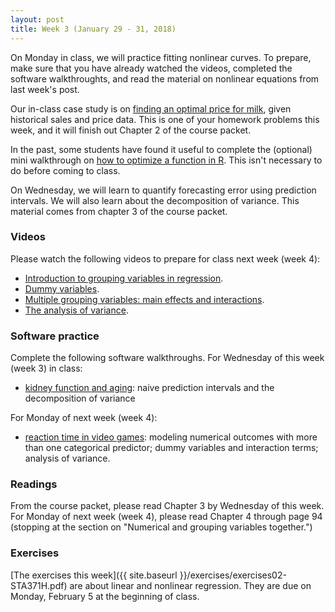```yaml
---
layout: post
title: Week 3 (January 29 - 31, 2018)
---
```


On Monday in class, we will practice fitting nonlinear curves.  To prepare, make sure that you have already watched the videos, completed the software walkthroughts, and read the material on nonlinear equations from last week's post.  

Our in-class case study is on [finding an optimal price for milk](https://github.com/jgscott/learnR/blob/master/cases/milk/milk.md), given historical sales and price data.  This is one of your homework problems this week, and it will finish out Chapter 2 of the course packet.  

In the past, some students have found it useful to complete the (optional) mini walkthrough on [how to optimize a function in R](https://github.com/jgscott/learnR/blob/master/optimize/optimize.md).  This isn't necessary to do before coming to class.  

On Wednesday, we will learn to quantify forecasting error using prediction intervals.  We will also learn about the decomposition of variance.  This material comes from chapter 3 of the course packet.  


### Videos

Please watch the following videos to prepare for class next week (week 4):  
- [Introduction to grouping variables in regression](https://youtu.be/wLP94JZuwHs).   
- [Dummy variables](https://youtu.be/owq2bL1rUsY).  
- [Multiple grouping variables: main effects and interactions](https://youtu.be/hCGHvilYSJ0).  
- [The analysis of variance](https://youtu.be/BT0z41NDK5Y).  


### Software practice  

Complete the following software walkthroughs.  For Wednesday of this week (week 3) in class:  
- [kidney function and aging](https://github.com/jgscott/learnR/blob/master/creatinine/creatinine.md): naive prediction intervals and the decomposition of variance  

For Monday of next week (week 4):  
- [reaction time in video games](https://github.com/jgscott/learnR/blob/master/rxntime/rxntime.md): modeling numerical outcomes with more than one categorical predictor; dummy variables and interaction terms; analysis of variance.    


### Readings

From the course packet, please read Chapter 3 by Wednesday of this week.  For Monday of next week (week 4), please read Chapter 4 through page 94 (stopping at the section on "Numerical and grouping variables together.")  


### Exercises  

[The exercises this week]({{ site.baseurl }}/exercises/exercises02-STA371H.pdf) are about linear and nonlinear regression.  They are due on Monday, February 5 at the beginning of class.  

